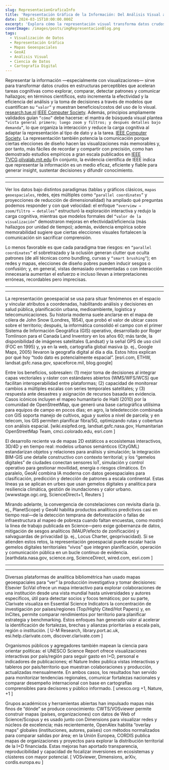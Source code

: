 ```yaml
---
slug: RepresentacionGraficaInfo
title: 'Representación Gráfica de la Información: Del Análisis Visual a los Mapas Geoespaciales'
date: 2024-03-15T10:00:00.000Z
excerpt: 'Explora cómo la representación visual transforma datos crudos en estructuras perceptibles que aceleran tareas cognitivas, desde visualizaciones tradicionales hasta mapas geoespaciales avanzados con GeoAI y gemelos digitales.'
coverImage: /images/posts/imgRepresentacionBlog.png
tags:
  - Visualización de Datos
  - Representación Gráfica
  - Mapas Geoespaciales
  - GeoAI
  - Análisis Visual
  - Ciencia de Datos
  - Cartografía Digital
---
```


<script>
    import FloatingImage from "$lib/components/atoms/FloatingImage.svelte";
</script>

Representar la información —especialmente con visualizaciones— sirve para transformar datos crudos en estructuras perceptibles que aceleran tareas cognitivas como explorar, comparar, detectar patrones y comunicar hallazgos; en términos científicos, esto incrementa la efectividad y la eficiencia del análisis y la toma de decisiones a través de modelos que cuantifican su `“valor”` y muestran beneficios/costos del uso de lo visual. [research.tue.nl](https://doi.org/10.1109/2945.981847) [IEEE Computer Society](https://doi.org/10.1109/TVCG.2006.80). Además, principios ampliamente validados guían `“cómo”` debe hacerse: el mantra de búsqueda visual plantea `“vista general primero; luego zoom y filtros; y después detalles bajo demanda”`, lo que organiza la interacción y reduce la carga cognitiva al adaptar la representación al tipo de dato y a la tarea. [IEEE Computer Society](https://doi.org/10.1109/TVCG.2006.80).
La representación también potencia la comunicación porque ciertas elecciones de diseño hacen las visualizaciones más memorables y, por tanto, más fáciles de recordar y compartir con precisión, como han demostrado estudios empíricos a gran escala publicados en [IEEE TVCG](https://doi.org/10.1109/TVCG.2013.234).[olivalab.mit.edu](https://doi.org/10.1109/VL.1996.545307)
En conjunto, la evidencia científica de IEEE indica que representar la información es un medio eficaz, eficiente y fiable para generar insight, sustentar decisiones y difundir conocimiento.

---

<FloatingImage 
  src="/images/posts/imgParadigmaBlog.jpg" alt="UCE" 
  style="display:block; margin-inline:auto; max-width: 720px"
  fit="cover"
  amplitude={8}
  duration={1000}
  hoverScale={1.03}
  shadow="0 0 0 20px var(--color--primary),
          0 200px 40px color-mix(in oklab, var(--color--primary) 90%, transparent)"
/>

---

Ver los datos bajo distintos paradigmas (tablas y gráficos clásicos, `mapas geoespaciales`, redes, ejes múltiples como `“parallel coordinates”` y proyecciones de reducción de dimensionalidad) ha ampliado qué preguntas podemos responder y con qué velocidad: el enfoque `“overview → zoom/filtro → detalles”` estructuró la exploración interactiva y redujo la carga cognitiva, mientras que modelos formales del `“valor de la visualización”` demostraron mejoras en efectividad/eficiencia (más hallazgos por unidad de tiempo); además, evidencia empírica sobre memorabilidad sugiere que ciertas elecciones visuales fortalecen la comunicación sin sacrificar comprensión.

Lo menos favorable es que cada paradigma trae riesgos: en `“parallel coordinates”` el sobretrazado y la oclusión generan clutter que oculta patrones (de allí técnicas como bundling, curvas y `“smart brushing”`); en redes y mapas, elecciones de diseño pobres pueden inducir sesgos o confusión; y, en general, vistas demasiado ornamentadas o con interacción innecesaria aumentan el esfuerzo e incluso llevan a interpretaciones erróneas, recordables pero imprecisas.

---

<FloatingImage 
  src="/images/posts/imgGeoespacialWorldBlog.png" alt="UCE" 
  style="display:block; margin-inline:auto; max-width: 720px"
  fit="cover"
  amplitude={8}
  duration={1000}
  hoverScale={1.03}
  shadow="0 0 0 20px var(--color--primary),
          0 200px 40px color-mix(in oklab, var(--color--primary) 90%, transparent)"
/>

---

La representación geoespacial se usa para situar fenómenos en el espacio y vincular atributos a coordenadas, habilitando análisis y decisiones en salud pública, planificación urbana, medioambiente, logística y telecomunicaciones. Su historia moderna suele anclarse en el mapa de cólera de John Snow (Londres, 1854), que probó el valor de ubicar casos sobre el territorio; después, la informática consolidó el campo con el primer Sistema de Información Geográfica (GIS) operativo, desarrollado por Roger Tomlinson para el Canada Land Inventory en los años 60; más tarde, la disponibilidad de imágenes satelitales (Landsat) y la señal GPS de uso civil (FOC en 1995) y, ya en la web, cartografía global masiva (p. ej., Google Maps, 2005) llevaron la geografía digital al día a día. Estos hitos explican por qué hoy “todo dato es potencialmente espacial”.
[esri.com, ETHW, landsat.gsfc.nasa.gov, spaceforce.mil, blog.google]

Entre los beneficios, sobresalen: (1) mejor toma de decisiones al integrar capas vectoriales y ráster con estándares abiertos (WMS/WFS/WCS) que facilitan interoperabilidad entre plataformas; (2) capacidad de monitorear cambios a múltiples escalas con series temporales satelitales; y (3) respuesta ante desastres y asignación de recursos basada en evidencia. Casos icónicos incluyen el mapeo humanitario de Haití (2010) por la comunidad de OpenStreetMap, que generó una base cartográfica utilísima para equipos de campo en pocos días; en agro, la teledetección combinada con GIS soporta manejo de cultivos, agua y suelos a nivel de parcela; y en telecom, los GIS permiten planificar fibra/5G, optimizando rutas y cobertura con análisis espacial.
[wiki.esipfed.org, landsat.gsfc.nasa.gov, Humanitarian OpenStreetMap Team, cmci.colorado.edu, esri.com ]

El desarrollo reciente va de mapas 2D estáticos a ecosistemas interactivos, 3D/4D y en tiempo real: modelos urbanos semánticos (CityGML) estandarizan objetos y relaciones para análisis y simulación; la integración BIM-GIS une detalle constructivo con contexto territorial; y los “gemelos digitales” de ciudades conectan sensores IoT, simulación y control operativo para gestionar movilidad, energía o riesgos climáticos. En paralelo, GeoAI combina IA moderna con datos geoespaciales para clasificación, predicción y detección de patrones a escala continental. Estas líneas ya se aplican en urbes que usan gemelos digitales y analítica para resiliencia climática, gestión de inundaciones y calor urbano.
[wwwstage.ogc.org, ScienceDirect+1, Reuters ]

Mirando adelante, la convergencia de constelaciones con revisita diaria (p. ej., PlanetScope) y GeoAI habilita productos analíticos predictivos casi en tiempo real—de la detección temprana de deforestación o fallas de infraestructura al mapeo de pobreza cuando faltan encuestas, como mostró la línea de trabajo publicada en Science—pero exige gobernanza de datos, mitigación de sesgos analíticos (MAUP/efecto de zonificación) y salvaguardas de privacidad (p. ej., Locus Charter, geoprivacidad). Si se atienden estos retos, la representación geoespacial puede escalar hacia gemelos digitales territoriales “vivos” que integren planificación, operación y comunicación pública en un bucle continuo de evidencia.
[earthdata.nasa.gov, science.org, ScienceDirect, wired.com, esri.com ]

---

<FloatingImage 
  src="/images/posts/imgGeoespacialMapBlog.png" alt="UCE" 
  style="display:block; margin-inline:auto; max-width: 720px"
  fit="cover"
  amplitude={8}
  duration={1000}
  hoverScale={1.03}
  shadow="0 0 0 20px var(--color--primary),
          0 200px 40px color-mix(in oklab, var(--color--primary) 90%, transparent)"
/>

---

Diversas plataformas de analítica bibliométrica han usado mapas geoespaciales para “ver” la producción investigativa y tomar decisiones: Elsevier SciVal ofrece un mapa interactivo para explorar colaboraciones de una institución desde una vista mundial hasta universidades y autores específicos, útil para detectar socios y focos temáticos; por su parte, Clarivate visualiza en Essential Science Indicators la concentración de investigación por países/regiones (Top/Highly Cited/Hot Papers) y, en InCites, permite comparar rendimientos por territorio para planificar estrategia y benchmarking. Estos enfoques han generado valor al acelerar la identificación de fortalezas, brechas y alianzas prioritarias a escala país, región o institución.
[ U-M Research, library.port.ac.uk, esi.help.clarivate.com, discover.clarivate.com ]

Organismos públicos y agregadores también mapean la ciencia para orientar políticas: el UNESCO Science Report ofrece visualizaciones interactivas por país/región para seguir gasto en I+D, personal e indicadores de publicaciones; el Nature Index publica vistas interactivas y tableros por país/territorio que muestran colaboraciones y producción, actualizadas mensualmente. En ambos casos, los resultados han servido para monitorizar tendencias regionales, comunicar fortalezas nacionales y comparar desempeño internacional con base en cartografías comprensibles para decisores y público informado.
[ unesco.org +1, Nature, +1 ]

Grupos académicos y herramientas abiertas han impulsado mapas más finos de “dónde” se produce conocimiento: CWTS/VOSviewer permite construir mapas (países, organizaciones) con datos de Web of Science/Scopus y es usado junto con Dimensions para visualizar redes y núcleos de excelencia; más recientemente, OpenAlex habilita “overlay maps” globales (instituciones, autores, países) con métodos normalizados para comparar salidas por área; en la Unión Europea, CORDIS publica mapas de organizaciones y proyectos para explorar la distribución territorial de la I+D financiada. Estas mejoras han aportado transparencia, reproducibilidad y capacidad de focalizar inversiones en ecosistemas y clústeres con mayor potencial.
[ VOSviewer, Dimensions, arXiv, cordis.europa.eu ]
